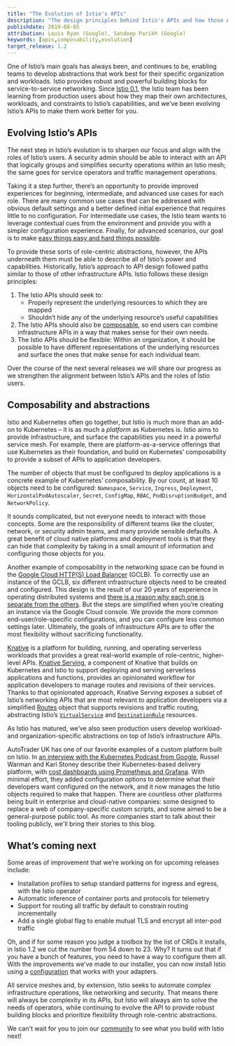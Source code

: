 ```yaml
---
title: "The Evolution of Istio's APIs"
description: "The design principles behind Istio's APIs and how those APIs are evolving."
publishdate: 2019-08-05
attribution: Louis Ryan (Google), Sandeep Parikh (Google)
keywords: [apis,composability,evolution]
target_release: 1.2
---
```


One of Istio’s main goals has always been, and continues to be, enabling teams to develop abstractions that work best for their specific organization and workloads. Istio provides robust and powerful building blocks for service-to-service networking. Since [Istio 0.1](/zh/news/releases/0.x/announcing-0.1), the Istio team has been learning from production users about how they map their own architectures, workloads, and constraints to Istio’s capabilities, and we’ve been evolving Istio’s APIs to make them work better for you.

## Evolving Istio’s APIs

The next step in Istio’s evolution is to sharpen our focus and align with the roles of Istio’s users. A security admin should be able to interact with an API that logically groups and simplifies security operations within an Istio mesh; the same goes for service operators and traffic management operations.

Taking it a step further, there’s an opportunity to provide improved experiences for beginning, intermediate, and advanced use cases for each role. There are many common use cases that can be addressed with obvious default settings and a better defined initial experience that requires little to no configuration. For intermediate use cases, the Istio team wants to leverage contextual cues from the environment and provide you with a simpler configuration experience. Finally, for advanced scenarios, our goal is to make [easy things easy and hard things possible](https://www.quora.com/What-is-the-origin-of-the-phrase-make-the-easy-things-easy-and-the-hard-things-possible).

To provide these sorts of role-centric abstractions, however, the APIs underneath them must be able to describe all of Istio’s power and capabilities. Historically, Istio’s approach to API design followed paths similar to those of other infrastructure APIs. Istio follows these design principles:

1. The Istio APIs should seek to:
    - Properly represent the underlying resources to which they are mapped
    - Shouldn’t hide any of the underlying resource’s useful capabilities
1. The Istio APIs should also be [composable](https://en.wikipedia.org/wiki/Composability), so end users can combine infrastructure APIs in a way that makes sense for their own needs.
1. The Istio APIs should be flexible: Within an organization, it should be possible to have different representations of the underlying resources and surface the ones that make sense for each individual team.

Over the course of the next several releases we will share our progress as we strengthen the alignment between Istio’s APIs and the roles of Istio users.

## Composability and abstractions

Istio and Kubernetes often go together, but Istio is much more than an add-on to Kubernetes – it is as much a _platform_ as Kubernetes is. Istio aims to provide infrastructure, and surface the capabilities you need in a powerful service mesh. For example, there are platform-as-a-service offerings that use Kubernetes as their foundation, and build on Kubernetes’ composability to provide a subset of APIs to application developers.

The number of objects that must be configured to deploy applications is a concrete example of Kubernetes’ composability. By our count, at least 10 objects need to be configured: `Namespace`, `Service`, `Ingress`, `Deployment`, `HorizontalPodAutoscaler`, `Secret`, `ConfigMap`, `RBAC`, `PodDisruptionBudget`, and `NetworkPolicy`.

It sounds complicated, but not everyone needs to interact with those concepts. Some are the responsibility of different teams like the cluster, network, or security admin teams, and many provide sensible defaults. A great benefit of cloud native platforms and deployment tools is that they can hide that complexity by taking in a small amount of information and configuring those objects for you.

Another example of composability in the networking space can be found in the [Google Cloud HTTP(S) Load Balancer](https://cloud.google.com/load-balancing/docs/https/) (GCLB). To correctly use an instance of the GCLB, six different infrastructure objects need to be created and configured. This design is the result of our 20 years of experience in operating distributed systems and [there is a reason why each one is separate from the others](https://www.youtube.com/watch?v=J5HJ1y6PeyE). But the steps are simplified when you’re creating an instance via the Google Cloud console. We provide the more common end-user/role-specific configurations, and you can configure less common settings later. Ultimately, the goals of infrastructure APIs are to offer the most flexibility without sacrificing functionality.

[Knative](http://knative.dev) is a platform for building, running, and operating serverless workloads that provides a great real-world example of role-centric,
higher-level APIs. [Knative Serving](https://knative.dev/docs/serving/), a component of Knative that builds on Kubernetes and Istio to support deploying and
serving serverless applications and functions, provides an opinionated workflow for application developers to manage routes and revisions of their services.
Thanks to that opinionated approach, Knative Serving exposes a subset of Istio’s networking APIs that are most relevant to application developers via a simplified
[Routes](https://github.com/knative/docs/blob/master/docs/serving/spec/knative-api-specification-1.0.md#route) object that supports revisions and traffic routing,
abstracting Istio’s [`VirtualService`](/zh/docs/reference/config/networking/virtual-service/) and [`DestinationRule`](/zh/docs/reference/config/networking/destination-rule/)
resources.

As Istio has matured, we’ve also seen production users develop workload- and organization-specific abstractions on top of Istio’s infrastructure APIs.

AutoTrader UK has one of our favorite examples of a custom platform built on Istio. In [an interview with the Kubernetes Podcast from Google](https://kubernetespodcast.com/episode/052-autotrader/), Russel Warman and Karl Stoney describe their Kubernetes-based delivery platform, with [cost dashboards using Prometheus and Grafana](https://karlstoney.com/2018/07/07/managing-your-costs-on-kubernetes/). With minimal effort, they added configuration options to determine what their developers want configured on the network, and it now manages the Istio objects required to make that happen. There are countless other platforms being built in enterprise and cloud-native companies: some designed to replace a web of company-specific custom scripts, and some aimed to be a general-purpose public tool. As more companies start to talk about their tooling publicly, we'll bring their stories to this blog.

## What’s coming next

Some areas of improvement that we’re working on for upcoming releases include:

- Installation profiles to setup standard patterns for ingress and egress, with the Istio operator
- Automatic inference of container ports and protocols for telemetry
- Support for routing all traffic by default to constrain routing incrementally
- Add a single global flag to enable mutual TLS and encrypt all inter-pod traffic

Oh, and if for some reason you judge a toolbox by the list of CRDs it installs, in Istio 1.2 we cut the number from 54 down to 23. Why? It turns out that if you have a bunch of features, you need to have a way to configure them all. With the improvements we’ve made to our installer, you can now install Istio using a [configuration](/zh/docs/setup/additional-setup/config-profiles/) that works with your adapters.

All service meshes and, by extension, Istio seeks to automate complex infrastructure operations, like networking and security. That means there will always be complexity in its APIs, but Istio will always aim to solve the needs of operators, while continuing to evolve the API to provide robust building blocks and prioritize flexibility through role-centric abstractions.

We can't wait for you to join our [community](/zh/about/community/join/) to see what you build with Istio next!
